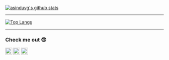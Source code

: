 [![asinduvg's github stats](https://github-readme-stats.vercel.app/api?username=asinduvg)](https://github.com/asinduvg/github-readme-stats)

---

[![Top Langs](https://github-readme-stats.vercel.app/api/top-langs/?username=asinduvg&layout=compact)](https://github.com/asinduvg/github-readme-stats)

---

### Check me out 😎

[<img align="left" alt="codeSTACKr | LinkedIn" width="22px" src="https://cdn.jsdelivr.net/npm/simple-icons@v3/icons/linkedin.svg" />][linkedin]
[<img align="left" alt="codeSTACKr | Gitlab" width="22px" src="https://cdn.jsdelivr.net/npm/simple-icons@v3/icons/gitlab.svg" />][gitlab]
[<img align="left" alt="codeSTACKr | Medium" width="22px" src="https://cdn.jsdelivr.net/npm/simple-icons@v3/icons/medium.svg" />][medium]

[linkedin]: https://linkedin.com/in/asinduvg
[gitlab]: https://gitlab.com/asinduvg
[medium]: https://medium.com/@asindu__vg


